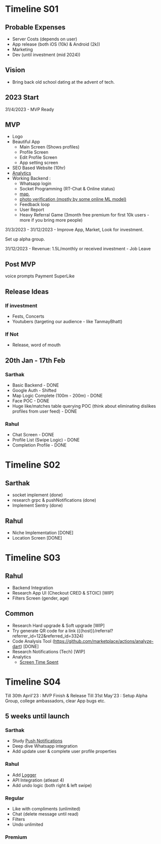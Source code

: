 # Timeline S01

## Probable Expenses
- Server Costs (depends on user)
- App release (both iOS (10k) & Android (2k))
- Marketing
- Dev (until investment (mid 2024))

## Vision

- Bring back old school dating at the advent of tech.

## 2023 Start

31/4/2023 - MVP Ready
## MVP
- Logo
- Beautiful App
  - Main Screen (Shows profiles)
  - Profile Screen
  - Edit Profile Screen
  - App setting screen
- SEO Based Website (10hr)
- [Analytics](https://amplitude.com/)
- Working Backend :
  - Whatsapp login
  - Socket Programming (RT-Chat & Online status)
  - [map](https://redis.io/docs/data-types/geospatial/),
  - [photo verification (mostly by some online ML model)](https://www.npmjs.com/package/face-api.js)
  - Feedback loop
  - User Report
  - Heavy Referral Game (3month free premium for first 10k users - more if you bring more people)

31/3/2023 - 31/12/2023 - Improve App, Market, Look for investment.

Set up alpha group.

31/12/2023 - Revenue: 1.5L/monthly or received investment - Job Leave

## Post MVP
voice prompts
Payment
SuperLike

## Release Ideas

### If investment
- Fests, Concerts
- Youtubers (targeting our audience - like TanmayBhatt)

### If Not
- Release, word of mouth

## 20th Jan - 17th Feb

### Sarthak
- Basic Backend - DONE
- Google Auth - Shifted
- Map Logic Complete (100m - 200m) - DONE
- Face POC - DONE
- Huge like/matches table querying POC (think about eliminating dislikes profiles from user feed) - DONE

### Rahul
- Chat Screen - DONE
- Profile List (Swipe Logic) - DONE
- Completion Profile - DONE

# Timeline S02

## Sarthak
- socket implement (done)
- research grpc & pushNotifications (done)
- Implement Sentry (done)

## Rahul
- Niche Implementation [DONE]
- Location Screen [DONE]

# Timeline S03

## Rahul
- Backend Integration
- Research App UI (Checkout CRED & STOIC) [WIP]
- Filters Screen (gender, age)

## Common
- Research Hard upgrade & Soft upgrade [WIP]
- Try generate QR code for a link ({{host}}/referral?referrer_id=122&referred_id=3324)
- Code Analysis Tool (https://github.com/marketplace/actions/analyze-dart) [DONE]
- Research Notifications (Tech) [WIP]
- Analytics
  - [Screen Time Spent](https://pub.dev/packages/amplitude_flutter)

# Timeline S04

Till 30th April'23 : MVP Finish & Release
Till 31st May'23 : Setup Alpha Group, college ambassadors, clear App bugs etc.

## 5 weeks until launch

### Sarthak
- Study [Push Notifications](https://pub.dev/packages/firebase_messaging)
- Deep dive Whatsapp integration
- Add update user & complete user profile properties

### Rahul
- Add [Logger](https://pub.dev/packages/chucker_flutter)
- API Integration (atleast 4)
- Add undo logic (both right & left swipe)

### Regular
- Like with compliments (unlimited)
- Chat (delete message until read)
- Filters
- Undo unlimited

### Premium

